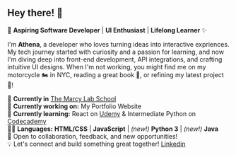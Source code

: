 ## Hey there! 👋

🚀 **Aspiring Software Developer** | **UI Enthusiast** | **Lifelong Learner** ✨   

I'm **Athena**, a developer who loves turning ideas into interactive expriences. My tech journey started with curiosity and a passion for learning, and now I'm diving deep into front-end development, API integrations, and crafting intuitive UI designs. When I'm not working, you might find me on my motorcycle 🏍️ in NYC, reading a great book 📖, or refining my latest project 👾!  

  🏫 **Currently in** [The Marcy Lab School](https://www.marcylabschool.org/)  
  📌 **Currently working on:** My Portfolio Website  
  🌱 **Currently learning:** React on [Udemy](https://www.udemy.com/course/the-ultimate-react-course/?srsltid=AfmBOopxY4DE_rwTvKL6fhq-NjEZxDlRbRCOlKkZvGYSeQg_nD_H4-JN) & Intermediate Python on [Codecademy](https://www.codecademy.com/learn)  
  👩‍💻 **Languages:** **HTML/CSS** | **JavaScript** | *(new!)* **Python 3** | *(new!)* **Java**   
  🌟 Open to collaboration, feedback, and new opportunities!  
  💡 Let's connect and build something great together! [Linkedin](https://www.linkedin.com/in/athena-chang/)  
  

<!--
**AthenaC/AthenaC** is a ✨ _special_ ✨ repository because its `README.md` (this file) appears on your GitHub profile.

Here are some ideas to get you started:

- 🔭 I’m currently working on ...
- 🌱 I’m currently learning ...
- 👯 I’m looking to collaborate on ...
- 🤔 I’m looking for help with ...
- 💬 Ask me about ...
- 📫 How to reach me: ...
- 😄 Pronouns: ...
- ⚡ Fun fact: ...
-->
